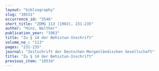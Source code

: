 ```yaml
---
layout: "bibliography"
slug: "10531"
occurrence_id: "3546"
short_title: "ZDMG 113 (1963), 231-235"
author: "Hinz, Walther"
publication_year: "1963"
title: "Zu § 14 der Behistun-Inschrift"
volume_no_: "113"
pages: "231-235"
journal: "Zeitschrift der Deutschen Morgenländischen Gesellschaft"
title: "Zu § 14 der Behistun-Inschrift"
previous_item: "10534"
---
```

